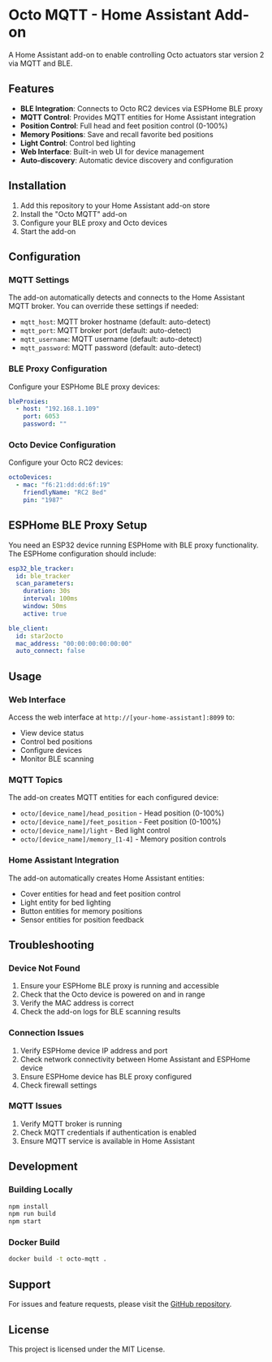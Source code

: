 # Octo MQTT - Home Assistant Add-on

A Home Assistant add-on to enable controlling Octo actuators star version 2 via MQTT and BLE.

## Features

- **BLE Integration**: Connects to Octo RC2 devices via ESPHome BLE proxy
- **MQTT Control**: Provides MQTT entities for Home Assistant integration
- **Position Control**: Full head and feet position control (0-100%)
- **Memory Positions**: Save and recall favorite bed positions
- **Light Control**: Control bed lighting
- **Web Interface**: Built-in web UI for device management
- **Auto-discovery**: Automatic device discovery and configuration

## Installation

1. Add this repository to your Home Assistant add-on store
2. Install the "Octo MQTT" add-on
3. Configure your BLE proxy and Octo devices
4. Start the add-on

## Configuration

### MQTT Settings

The add-on automatically detects and connects to the Home Assistant MQTT broker. You can override these settings if needed:

- `mqtt_host`: MQTT broker hostname (default: auto-detect)
- `mqtt_port`: MQTT broker port (default: auto-detect)
- `mqtt_username`: MQTT username (default: auto-detect)
- `mqtt_password`: MQTT password (default: auto-detect)

### BLE Proxy Configuration

Configure your ESPHome BLE proxy devices:

```yaml
bleProxies:
  - host: "192.168.1.109"
    port: 6053
    password: ""
```

### Octo Device Configuration

Configure your Octo RC2 devices:

```yaml
octoDevices:
  - mac: "f6:21:dd:dd:6f:19"
    friendlyName: "RC2 Bed"
    pin: "1987"
```

## ESPHome BLE Proxy Setup

You need an ESP32 device running ESPHome with BLE proxy functionality. The ESPHome configuration should include:

```yaml
esp32_ble_tracker:
  id: ble_tracker
  scan_parameters:
    duration: 30s
    interval: 100ms
    window: 50ms
    active: true

ble_client:
  id: star2octo
  mac_address: "00:00:00:00:00:00"
  auto_connect: false
```

## Usage

### Web Interface

Access the web interface at `http://[your-home-assistant]:8099` to:
- View device status
- Control bed positions
- Configure devices
- Monitor BLE scanning

### MQTT Topics

The add-on creates MQTT entities for each configured device:

- `octo/[device_name]/head_position` - Head position (0-100%)
- `octo/[device_name]/feet_position` - Feet position (0-100%)
- `octo/[device_name]/light` - Bed light control
- `octo/[device_name]/memory_[1-4]` - Memory position controls

### Home Assistant Integration

The add-on automatically creates Home Assistant entities:
- Cover entities for head and feet position control
- Light entity for bed lighting
- Button entities for memory positions
- Sensor entities for position feedback

## Troubleshooting

### Device Not Found

1. Ensure your ESPHome BLE proxy is running and accessible
2. Check that the Octo device is powered on and in range
3. Verify the MAC address is correct
4. Check the add-on logs for BLE scanning results

### Connection Issues

1. Verify ESPHome device IP address and port
2. Check network connectivity between Home Assistant and ESPHome device
3. Ensure ESPHome device has BLE proxy configured
4. Check firewall settings

### MQTT Issues

1. Verify MQTT broker is running
2. Check MQTT credentials if authentication is enabled
3. Ensure MQTT service is available in Home Assistant

## Development

### Building Locally

```bash
npm install
npm run build
npm start
```

### Docker Build

```bash
docker build -t octo-mqtt .
```

## Support

For issues and feature requests, please visit the [GitHub repository](https://github.com/bramboe/octo-mqtt).

## License

This project is licensed under the MIT License.
